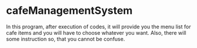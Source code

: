 # cafeManagementSystem
In this program, after execution of codes, it will provide you the menu list for cafe items and you will have to choose whatever you want. Also, there will some instruction so, that  you cannot be confuse.
